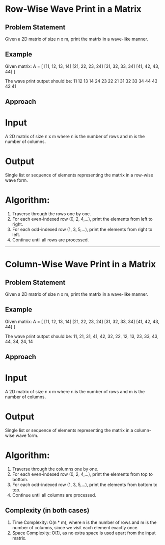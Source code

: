 # Row-Wise Wave Print in a Matrix

## Problem Statement
Given a 2D matrix of size n x m, print the matrix in a wave-like manner.

## Example
Given matrix:
A = [
    [11, 12, 13, 14]
    [21, 22, 23, 24]
    [31, 32, 33, 34]
    [41, 42, 43, 44]
]

The wave print output should be:
11 12 13 14 24 23 22 21 31 32 33 34 44 43 42 41

## Approach

# Input
A 2D matrix of size n x m where n is the number of rows and m is the number of columns.

# Output
Single list or sequence of elements representing the matrix in a row-wise wave form.

# Algorithm:
1. Traverse through the rows one by one.
2. For each even-indexed row (0, 2, 4,...), print the elements from left to right.
3. For each odd-indexed row (1, 3, 5,...), print the elements from right to left.
4. Continue until all rows are processed.

_____________________________________________________________

# Column-Wise Wave Print in a Matrix

## Problem Statement
Given a 2D matrix of size n x m, print the matrix in a wave-like manner.

## Example
Given matrix:
A = [
    [11, 12, 13, 14]
    [21, 22, 23, 24]
    [31, 32, 33, 34]
    [41, 42, 43, 44]
]

The wave print output should be:
11, 21, 31, 41, 42, 32, 22, 12, 13, 23, 33, 43, 44, 34, 24, 14

## Approach

# Input
A 2D matrix of size n x m where n is the number of rows and m is the number of columns.

# Output
Single list or sequence of elements representing the matrix in a column-wise wave form.

# Algorithm:
1. Traverse through the columns one by one.
2. For each even-indexed row (0, 2, 4,...), print the elements from top to bottom.
3. For each odd-indexed row (1, 3, 5,...), print the elements from bottom to top.
4. Continue until all columns are processed.

## Complexity (in both cases)
1. Time Complexity: O(n * m), where n is the number of rows and m is the number of columns, since we visit each element exactly once.
2. Space Complexity: O(1), as no extra space is used apart from the input matrix.